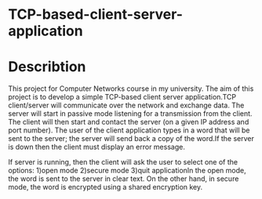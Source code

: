 # TCP-based-client-server-application

# Describtion

This project for Computer Networks course in my university. The aim of this project is to develop a simple TCP-based client server application.TCP client/server will communicate  over  the  network  and  exchange  data.  The  server  will  start  in  passive  mode  listening  for  a transmission  from  the  client.  The  client  will  then  start  and  contact  the  server  (on  a  given  IP  address  and  port number). The user of the client application types in  a word that will be sent  to the server; the server will send back a copy of the word.If the server is down then the client must display an error message. 

If server is running, then the client will ask the user to select one of the options:
1)open mode
2)secure mode
3)quit applicationIn the open mode, the word is sent to the server in clear text. On the other hand, in secure mode, the word is encrypted using a shared encryption key.
